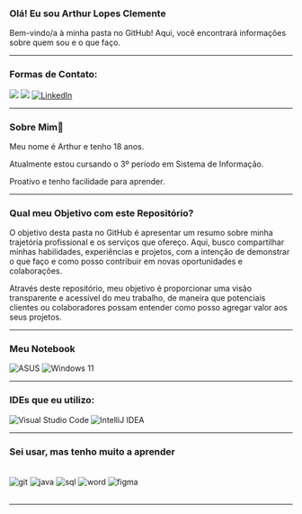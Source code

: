 ### Olá! Eu sou Arthur Lopes Clemente
Bem-vindo/a à minha pasta no GitHub! Aqui, você encontrará informações sobre quem sou e o que faço.

-----

### Formas de Contato:
[![](    https://img.shields.io/badge/Telegram-2CA5E0?style=for-the-badge&logo=telegram&logoColor=white)](https://t.me/arthurlopesclemente)
[![](https://img.shields.io/badge/Gmail-D14836?style=for-the-badge&logo=gmail&logoColor=white)](mailto:arthurlopesclemente@gmail.com?subject=arthurlopesclemente@gmail.com&body=arthurlopesclemente@gmail.com)
[![LinkedIn](https://img.shields.io/badge/linkedin-%230077B5.svg?style=for-the-badge&logo=linkedin&logoColor=white)](https://www.linkedin.com/in/arthur-lopes-clemente-1145092b7?utm_source=share&utm_campaign=share_via&utm_content=profile&utm_medium=android_app)

-----

### Sobre Mim🚀
Meu nome é Arthur e tenho 18 anos.

Atualmente estou cursando o 3º período em Sistema de Informação.

Proativo e tenho facilidade para aprender.

-----

### Qual meu Objetivo com este Repositório?
O objetivo desta pasta no GitHub é apresentar um resumo sobre minha trajetória profissional e os serviços que ofereço. Aqui, busco compartilhar minhas habilidades, experiências e projetos, com a intenção de demonstrar o que faço e como posso contribuir em novas oportunidades e colaborações.

Através deste repositório, meu objetivo é proporcionar uma visão transparente e acessível do meu trabalho, de maneira que potenciais clientes ou colaboradores possam entender como posso agregar valor aos seus projetos.



-----

### Meu Notebook

![ASUS](https://img.shields.io/badge/asus-000080.svg?style=for-the-badge&logo=asus&logoColor=white)
![Windows 11](https://img.shields.io/badge/Windows%2011-%230079d5.svg?style=for-the-badge&logo=Windows%2011&logoColor=white)

-----

### IDEs que eu utilizo:
![Visual Studio Code](https://img.shields.io/badge/Visual%20Studio%20Code-0078d7.svg?style=for-the-badge&logo=visual-studio-code&logoColor=white)
![IntelliJ IDEA](https://img.shields.io/badge/IntelliJIDEA-000000.svg?style=for-the-badge&logo=intellij-idea&logoColor=white)

-----

 ### Sei usar, mas tenho muito a aprender
<div style= "display: inline_block"><br/>
  <img align= "center" alt= "git" src = "https://img.shields.io/badge/git-%23F05033.svg?style=for-the-badge&logo=git&logoColor=white"/>
 <img align= "center" alt= "java" src = "https://img.shields.io/badge/Java-ED8B00?style=for-the-badge&logo=openjdk&logoColor=white"/>
<img align="center" alt= "sql" src = "https://img.shields.io/badge/MySQL-00000F?style=for-the-badge&logo=mysql&logoColor=white"/>
<img align= "center" alt= "word" src = "https://img.shields.io/badge/Microsoft_Word-2B579A?style=for-the-badge&logo=microsoft-word&logoColor=white"/>
 <img align= "center" alt= "figma" src = "https://img.shields.io/badge/Figma-F24E1E?style=for-the-badge&logo=figma&logoColor=white"/>
</div><br/>

-----

